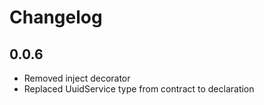 # Changelog

## 0.0.6

* Removed inject decorator
* Replaced UuidService type from contract to declaration
